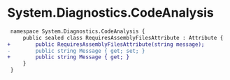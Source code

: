 # System.Diagnostics.CodeAnalysis

``` diff
 namespace System.Diagnostics.CodeAnalysis {
     public sealed class RequiresAssemblyFilesAttribute : Attribute {
+        public RequiresAssemblyFilesAttribute(string message);
-        public string Message { get; set; }
+        public string Message { get; }
     }
 }
```

